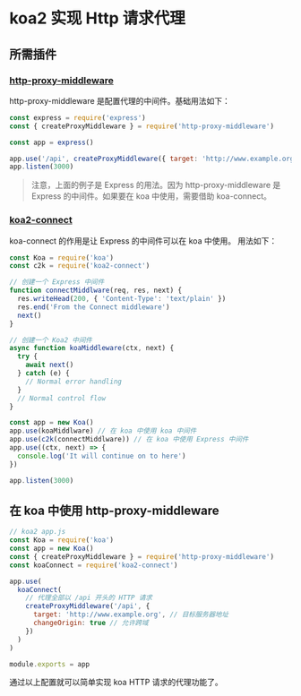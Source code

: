 # koa2 实现 Http 请求代理

## 所需插件

### [http-proxy-middleware](https://www.npmjs.com/package/http-proxy-middleware)

http-proxy-middleware 是配置代理的中间件。基础用法如下：

```js
const express = require('express')
const { createProxyMiddleware } = require('http-proxy-middleware')

const app = express()

app.use('/api', createProxyMiddleware({ target: 'http://www.example.org', changeOrigin: true }))
app.listen(3000)
```

> 注意，上面的例子是 Express 的用法。因为 http-proxy-middleware 是 Express 的中间件。如果要在 koa 中使用，需要借助 koa-connect。

### [koa2-connect](https://www.npmjs.com/package/koa2-connect)

koa-connect 的作用是让 Express 的中间件可以在 koa 中使用。 用法如下：

```js
const Koa = require('koa')
const c2k = require('koa2-connect')

// 创建一个 Express 中间件
function connectMiddlware(req, res, next) {
  res.writeHead(200, { 'Content-Type': 'text/plain' })
  res.end('From the Connect middleware')
  next()
}

// 创建一个 Koa2 中间件
async function koaMiddleware(ctx, next) {
  try {
    await next()
  } catch (e) {
    // Normal error handling
  }
  // Normal control flow
}

const app = new Koa()
app.use(koaMiddlware) // 在 koa 中使用 koa 中间件
app.use(c2k(connectMiddlware)) // 在 koa 中使用 Express 中间件
app.use((ctx, next) => {
  console.log('It will continue on to here')
})

app.listen(3000)
```

## 在 koa 中使用 http-proxy-middleware

```js
// koa2 app.js
const Koa = require('koa')
const app = new Koa()
const { createProxyMiddleware } = require('http-proxy-middleware')
const koaConnect = require('koa2-connect')

app.use(
  koaConnect(
    // 代理全部以 /api 开头的 HTTP 请求
    createProxyMiddleware('/api', {
      target: 'http://www.example.org', // 目标服务器地址
      changeOrigin: true // 允许跨域
    })
  )
)

module.exports = app
```

通过以上配置就可以简单实现 koa HTTP 请求的代理功能了。
